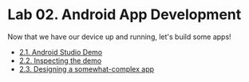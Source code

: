 # Lab 02. Android App Development

Now that we have our device up and running, let's build some apps!

- [2.1. Android Studio Demo](./01-android-studio.md)
- [2.2. Inspecting the demo](./02-inspect-demo.md)
- [2.3. Designing a somewhat-complex app](./03-design-complex-app.md)

